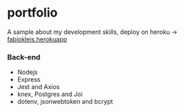 # portfolio

A sample about my development skills, deploy on heroku -> [fabiokleis.herokuapp](https://fabiokleis.herokuapp.com/)

### Back-end

 * Nodejs
 * Express
 * Jest and Axios
 * knex, Postgres and Joi
 * dotenv, jsonwebtoken and bcrypt

